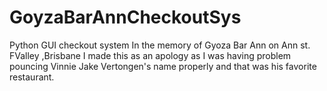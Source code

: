 # GoyzaBarAnnCheckoutSys
Python GUI checkout system 
In the memory of Gyoza Bar Ann on Ann st. FValley ,Brisbane
I made this as an apology as I was having problem pouncing Vinnie Jake Vertongen's name properly and that was his favorite restaurant. 

